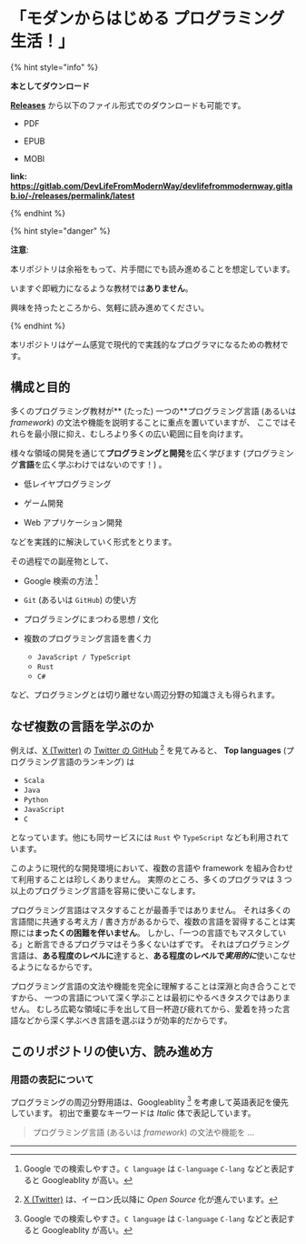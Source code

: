 # 「モダンからはじめる プログラミング生活！」

{% hint style="info" %}

**本としてダウンロード**

[**Releases**](https://gitlab.com/DevLifeFromModernWay/devlifefrommodernway.gitlab.io/-/releases/permalink/latest) から以下のファイル形式でのダウンロードも可能です。

- PDF

- EPUB

- MOBI

**link: <https://gitlab.com/DevLifeFromModernWay/devlifefrommodernway.gitlab.io/-/releases/permalink/latest>**

{% endhint %}

{% hint style="danger" %}

**注意**:

本リポジトリは余裕をもって、片手間にでも読み進めることを想定しています。

いますぐ即戦力になるような教材では**ありません**。

興味を持ったところから、気軽に読み進めてください。

{% endhint %}

本リポジトリはゲーム感覚で現代的で実践的なプログラマになるための教材です。

## 構成と目的

多くのプログラミング教材が** (たった) 一つの**プログラミング言語 (あるいは _framework_) の文法や機能を説明することに重点を置いていますが、
ここではそれらを最小限に抑え、むしろより多くの広い範囲に目を向けます。

様々な領域の開発を通じて**プログラミングと開発**を広く学びます (プログラミング**言語**を広く学ぶわけではないのです！) 。

- 低レイヤプログラミング

- ゲーム開発

- Web アプリケーション開発

などを実践的に解決していく形式をとります。

その過程での副産物として、

- Google 検索の方法 [^2]

- `Git` (あるいは `GitHub`) の使い方

- プログラミングにまつわる思想 / 文化

- 複数のプログラミング言語を書く力
  - `JavaScript / TypeScript`
  - `Rust`
  - `C#`

など、プログラミングとは切り離せない周辺分野の知識さえも得られます。

## なぜ複数の言語を学ぶのか

例えば、[X (Twitter)][2] の [Twitter の GitHub][1] [^1] を見てみると、 **Top languages** (プログラミング言語のランキング) は

- `Scala`
- `Java`
- `Python`
- `JavaScript`
- `C`

となっています。他にも同サービスには `Rust` や `TypeScript` なども利用されています。

このように現代的な開発環境において、複数の言語や framework を組み合わせて利用することは珍しくありません。
実際のところ、多くのプログラマは 3 つ以上のプログラミング言語を容易に使いこなします。

プログラミング言語はマスタすることが最善手ではありません。
それは多くの言語間に共通する考え方 / 書き方があるからで、複数の言語を習得することは実際には**まったくの困難を伴いません**。
しかし、「一つの言語でもマスタしている」と断言できるプログラマはそう多くないはずです。
それはプログラミング言語は、**ある程度のレベルに**達すると、**ある程度のレベルで*実用的に***使いこなせるようになるからです。

プログラミング言語の文法や機能を完全に理解することは深淵と向き合うことですから、
一つの言語について深く学ぶことは最初にやるべきタスクではありません。
むしろ広範な領域に手を出して目一杯遊び疲れてから、愛着を持った言語などから深く学ぶべき言語を選ぶほうが効率的だからです。

[1]: https://github.com/twitter
[2]: https://x.com/

## このリポジトリの使い方、読み進め方

### 用語の表記について

プログラミングの周辺分野用語は、Googleablity [^2] を考慮して英語表記を優先しています。
初出で重要なキーワードは _Italic_ 体で表記しています。

> プログラミング言語 (あるいは _framework_) の文法や機能を &hellip;

---

[^1]: [X (Twitter)][2] は、イーロン氏以降に _Open Source_ 化が進んでいます。
[^2]: Google での検索しやすさ。`C language` は `C-language` `C-lang` などと表記すると Googleablity が高い。
